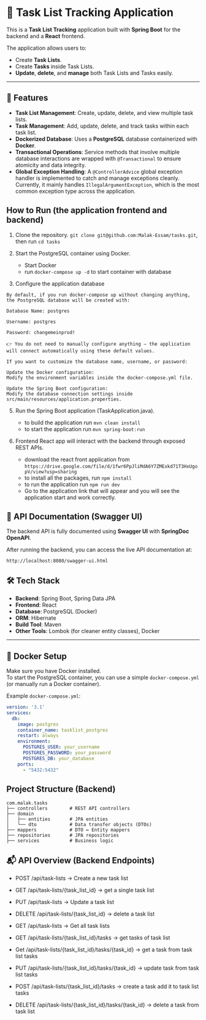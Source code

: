 # 📝 Task List Tracking Application

This is a **Task List Tracking** application built with **Spring Boot** for the backend and a **React** frontend.

The application allows users to:
- Create **Task Lists**.
- Create **Tasks** inside Task Lists.
- **Update**, **delete**, and **manage** both Task Lists and Tasks easily.

---

## 🚀 Features

- **Task List Management**: Create, update, delete, and view multiple task lists.
- **Task Management**: Add, update, delete, and track tasks within each task list.
- **Dockerized Database**: Uses a **PostgreSQL** database containerized with **Docker**.
- **Transactional Operations**: Service methods that involve multiple database interactions are wrapped with `@Transactional` to ensure atomicity and data integrity.
- **Global Exception Handling**: A `@ControllerAdvice` global exception handler is implemented to catch and manage exceptions cleanly. Currently, it mainly handles `IllegalArgumentException`, which is the most common exception type across the application.

## How to Run (the application frontend and backend)
1. Clone the repository. ```git clone git@github.com:Malak-Essam/tasks.git```, then run ```cd tasks```

2. Start the PostgreSQL container using Docker. 
   * Start Docker
   * run ```docker-compose up -d``` to start container with database
4. Configure the application database
```
By default, if you run docker-compose up without changing anything, the PostgreSQL database will be created with:

Database Name: postgres

Username: postgres

Password: changemeinprod!

👉 You do not need to manually configure anything — the application will connect automatically using these default values.

If you want to customize the database name, username, or password:

Update the Docker configuration:
Modify the environment variables inside the docker-compose.yml file.

Update the Spring Boot configuration:
Modify the database connection settings inside src/main/resources/application.properties.
```
5. Run the Spring Boot application (TaskApplication.java). 
   * to build the application run ```mvn clean install```
   * to start the application run ```mvn spring-boot:run```
  
7. Frontend React app will interact with the backend through exposed REST APIs. 
   * download the react front application from ```https://drive.google.com/file/d/1fwr6PpJliMdA6Y7ZMExkd71T3HxUgopV/view?usp=sharing```
   * to install all the packages, run ```npm install```
   * to run the application run ```npm run dev```
   * Go to the application link that will appear and you will see the application start and work correctly.

## 📖 API Documentation (Swagger UI)

The backend API is fully documented using **Swagger UI** with **SpringDoc OpenAPI**.

After running the backend, you can access the live API documentation at:
```
http://localhost:8080/swagger-ui.html
```

## 🛠️ Tech Stack

- **Backend**: Spring Boot, Spring Data JPA
- **Frontend**: React
- **Database**: PostgreSQL (Docker)
- **ORM**: Hibernate
- **Build Tool**: Maven
- **Other Tools**: Lombok (for cleaner entity classes), Docker

---

## 🐳 Docker Setup

Make sure you have Docker installed.  
To start the PostgreSQL container, you can use a simple `docker-compose.yml` (or manually run a Docker container).

Example `docker-compose.yml`:

```yaml
version: '3.1'
services:
  db:
    image: postgres
    container_name: tasklist_postgres
    restart: always
    environment:
      POSTGRES_USER: your_username
      POSTGRES_PASSWORD: your_password
      POSTGRES_DB: your_database
    ports:
      - "5432:5432"

```

## Project Structure (Backend)
```
com.malak.tasks
├── controllers        # REST API controllers
├── domain
│   ├── entities       # JPA entities
│   └── dto            # Data transfer objects (DTOs)
├── mappers            # DTO ↔ Entity mappers
├── repositories       # JPA repositories
├── services           # Business logic
```
   
## 📬 API Overview (Backend Endpoints)
* POST /api/task-lists → Create a new task list
* GET /api/task-lists/{task_list_id} -> get a single task list
* PUT /api/task-lists → Update a task list
* DELETE /api/task-lists/{task_list_id} -> delete a task list
* GET /api/task-lists → Get all task lists

* GET /api/task-lists/{task_list_id}/tasks -> get tasks of task list
* Get /api/task-lists/{task_list_id}/tasks/{task_id} -> get a task from task list tasks
* PUT /api/task-lists/{task_list_id}/tasks/{task_id} -> update task from task list tasks
* POST /api/task-lists/{task_list_id}/tasks -> create a task add it to task list tasks
* DELETE /api/task-lists/{task_list_id}/tasks/{task_id} -> delete a task from task list

